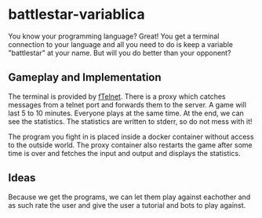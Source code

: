 # battlestar-variablica

You know your programming language? Great!
You get a terminal connection to your language and all you need to do is
keep a variable "battlestar" at your name.
But will you do better than your opponent?

## Gameplay and Implementation

The terminal is provided by [fTelnet][ftelnet].
There is a proxy which catches messages from a telnet port and forwards them to the server.
A game will last 5 to 10 minutes.
Everyone plays at the same time.
At the end, we can see the statistics.
The statistics are written to stderr, so do not mess with it!

The program you fight in is placed inside a docker container without access to
the outside world.
The proxy container also restarts the game after some time is over and fetches
the input and output and displays the statistics.

## Ideas

Because we get the programs, we can let them play against eachother and as such
rate the user and give the user a tutorial and bots to play against.






[ftelnet]: http://embed-v2.ftelnet.ca/
